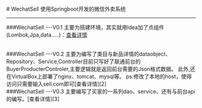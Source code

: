﻿<meta http-equiv="refresh" content="0.1">
# WechatSell
使用Springboot开发的微信外卖系统

---

###WechatSell ---V0.1
主要为搭建环境，其实就用Idea加了点组件(Lombok,Jpa,data.....)：[查看详情][1]  
  
<br/>
###WechatSell ---V0.2
主要为编写了类目与新品详情的dataobject、Repository、Service,Controller目前只写好了联通前台的BuyerProducterControler,主要逻辑就是返回前台需要的Json格式数据。
此外,还在VirtualBox上部署了nginx、tomcat、mysql等。
ps:修改了本地的host，使得访问只需要输入sell.com即可[查看详情][2] 
<br/>
###WechatSell ---V0.3
主要编写了买家的一系列dao、service、还有与前台api的编写。[查看详情][3]  

  [1]: https://github.com/Wushiyii/WechatSell/commit/6b79dc114c4dcfd5bec7074895ed736f1d91c67f
  [2]: https://github.com/Wushiyii/WechatSell/commit/0720642cfca8dac49c3ede7411d30124350e5e6e
  [3]: https://github.com/Wushiyii/WechatSell/commit/4f7d60257c855044a9187c07399fc01d19eec3a2
